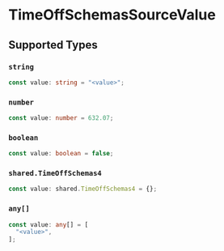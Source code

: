# TimeOffSchemasSourceValue


## Supported Types

### `string`

```typescript
const value: string = "<value>";
```

### `number`

```typescript
const value: number = 632.07;
```

### `boolean`

```typescript
const value: boolean = false;
```

### `shared.TimeOffSchemas4`

```typescript
const value: shared.TimeOffSchemas4 = {};
```

### `any[]`

```typescript
const value: any[] = [
  "<value>",
];
```

